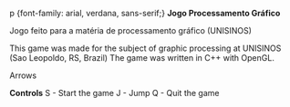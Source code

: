 p {font-family: arial, verdana, sans-serif;}
<b>Jogo Processamento Gráfico</b>

Jogo feito para a matéria de processamento gráfico (UNISINOS)

This game was made for the subject of graphic processing at UNISINOS (Sao Leopoldo, RS, Brazil)
The game was written in C++ with OpenGL.

Arrows

<b>Controls</b>
S - Start the game
J - Jump
Q - Quit the game

